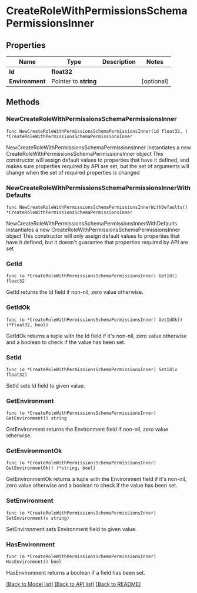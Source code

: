 # CreateRoleWithPermissionsSchemaPermissionsInner

## Properties

Name | Type | Description | Notes
------------ | ------------- | ------------- | -------------
**Id** | **float32** |  | 
**Environment** | Pointer to **string** |  | [optional] 

## Methods

### NewCreateRoleWithPermissionsSchemaPermissionsInner

`func NewCreateRoleWithPermissionsSchemaPermissionsInner(id float32, ) *CreateRoleWithPermissionsSchemaPermissionsInner`

NewCreateRoleWithPermissionsSchemaPermissionsInner instantiates a new CreateRoleWithPermissionsSchemaPermissionsInner object
This constructor will assign default values to properties that have it defined,
and makes sure properties required by API are set, but the set of arguments
will change when the set of required properties is changed

### NewCreateRoleWithPermissionsSchemaPermissionsInnerWithDefaults

`func NewCreateRoleWithPermissionsSchemaPermissionsInnerWithDefaults() *CreateRoleWithPermissionsSchemaPermissionsInner`

NewCreateRoleWithPermissionsSchemaPermissionsInnerWithDefaults instantiates a new CreateRoleWithPermissionsSchemaPermissionsInner object
This constructor will only assign default values to properties that have it defined,
but it doesn't guarantee that properties required by API are set

### GetId

`func (o *CreateRoleWithPermissionsSchemaPermissionsInner) GetId() float32`

GetId returns the Id field if non-nil, zero value otherwise.

### GetIdOk

`func (o *CreateRoleWithPermissionsSchemaPermissionsInner) GetIdOk() (*float32, bool)`

GetIdOk returns a tuple with the Id field if it's non-nil, zero value otherwise
and a boolean to check if the value has been set.

### SetId

`func (o *CreateRoleWithPermissionsSchemaPermissionsInner) SetId(v float32)`

SetId sets Id field to given value.


### GetEnvironment

`func (o *CreateRoleWithPermissionsSchemaPermissionsInner) GetEnvironment() string`

GetEnvironment returns the Environment field if non-nil, zero value otherwise.

### GetEnvironmentOk

`func (o *CreateRoleWithPermissionsSchemaPermissionsInner) GetEnvironmentOk() (*string, bool)`

GetEnvironmentOk returns a tuple with the Environment field if it's non-nil, zero value otherwise
and a boolean to check if the value has been set.

### SetEnvironment

`func (o *CreateRoleWithPermissionsSchemaPermissionsInner) SetEnvironment(v string)`

SetEnvironment sets Environment field to given value.

### HasEnvironment

`func (o *CreateRoleWithPermissionsSchemaPermissionsInner) HasEnvironment() bool`

HasEnvironment returns a boolean if a field has been set.


[[Back to Model list]](../README.md#documentation-for-models) [[Back to API list]](../README.md#documentation-for-api-endpoints) [[Back to README]](../README.md)


